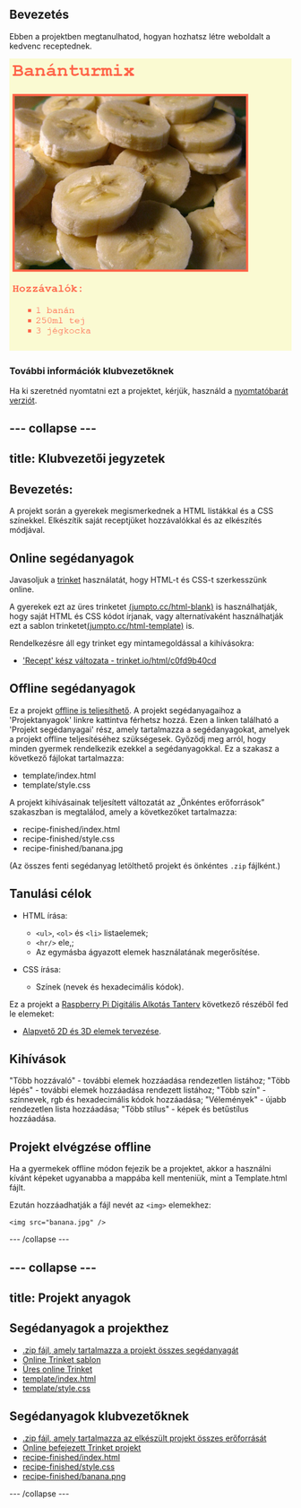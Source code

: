 ## Bevezetés

Ebben a projektben megtanulhatod, hogyan hozhatsz létre weboldalt a kedvenc receptednek.

![képernyőkép](images/recipe-final.png)

### További információk klubvezetőknek

Ha ki szeretnéd nyomtatni ezt a projektet, kérjük, használd a [nyomtatóbarát verziót](https://projects.raspberrypi.org/en/projects/recipe/print).

## \--- collapse \---

## title: Klubvezetői jegyzetek

## Bevezetés:

A projekt során a gyerekek megismerkednek a HTML listákkal és a CSS színekkel. Elkészítik saját receptjüket hozzávalókkal és az elkészítés módjával.

## Online segédanyagok

Javasoljuk a [trinket](https://trinket.io/) használatát, hogy HTML-t és CSS-t szerkesszünk online.

A gyerekek ezt az üres trinketet [(jumpto.cc/html-blank)](http://jumpto.cc/html-blank) is használhatják, hogy saját HTML és CSS kódot írjanak, vagy alternatívaként használhatják ezt a sablon trinketet[(jumpto.cc/html-template)](http://jumpto.cc/html-template) is.

Rendelkezésre áll egy trinket egy mintamegoldással a kihívásokra:

+ ['Recept' kész változata - trinket.io/html/c0fd9b40cd](https://trinket.io/html/c0fd9b40cd)

## Offline segédanyagok

Ez a projekt [offline is teljesíthető](https://www.codeclubprojects.org/en-GB/resources/webdev-working-offline/). A projekt segédanyagaihoz a 'Projektanyagok' linkre kattintva férhetsz hozzá. Ezen a linken található a 'Projekt segédanyagai' rész, amely tartalmazza a segédanyagokat, amelyek a projekt offline teljesítéséhez szükségesek. Győződj meg arról, hogy minden gyermek rendelkezik ezekkel a segédanyagokkal. Ez a szakasz a következő fájlokat tartalmazza:

+ template/index.html
+ template/style.css

A projekt kihívásainak teljesített változatát az „Önkéntes erőforrások” szakaszban is megtalálod, amely a következőket tartalmazza:

+ recipe-finished/index.html
+ recipe-finished/style.css
+ recipe-finished/banana.jpg

(Az összes fenti segédanyag letölthető projekt és önkéntes `.zip` fájlként.)

## Tanulási célok

+ HTML írása:
    
    + `<ul>`, `<ol>` és `<li>` listaelemek;
    + `<hr/>` ele,;
    + Az egymásba ágyazott elemek használatának megerősítése.

+ CSS írása:
    
    + Színek (nevek és hexadecimális kódok).

Ez a projekt a [Raspberry Pi Digitális Alkotás Tanterv](http://rpf.io/curriculum) következő részéből fed le elemeket:

+ [Alapvető 2D és 3D elemek tervezése](https://www.raspberrypi.org/curriculum/design/creator).

## Kihívások

"Több hozzávaló" - további elemek hozzáadása rendezetlen listához; "Több lépés" - további elemek hozzáadása rendezett listához; "Több szín" - színnevek, rgb és hexadecimális kódok hozzáadása; "Vélemények" - újabb rendezetlen lista hozzáadása; "Több stílus" - képek és betűstílus hozzáadása.

## Projekt elvégzése offline

Ha a gyermekek offline módon fejezik be a projektet, akkor a használni kívánt képeket ugyanabba a mappába kell menteniük, mint a Template.html fájlt.

Ezután hozzáadhatják a fájl nevét az `<img>` elemekhez:

    <img src="banana.jpg" />
    

\--- /collapse \---

## \--- collapse \---

## title: Projekt anyagok

## Segédanyagok a projekthez

+ [.zip fájl, amely tartalmazza a projekt összes segédanyagát](https://rpf.io/p/en/recipe-go)
+ [Online Trinket sablon](http://jumpto.cc/trinket-template)
+ [Üres online Trinket](http://jumpto.cc/trinket-blank)
+ [template/index.html](resources/template-index.html)
+ [template/style.css](resources/template-style.css)

## Segédanyagok klubvezetőknek

+ [.zip fájl, amely tartalmazza az elkészült projekt összes erőforrását](https://rpf.io/p/en/recipe-go)
+ [Online befejezett Trinket projekt](https://trinket.io/html/c0fd9b40cd)
+ [recipe-finished/index.html](resources/recipe-finished-index.html)
+ [recipe-finished/style.css](resources/recipe-finished-style.css)
+ [recipe-finished/banana.png](resources/recipe-finished-banana.png)

\--- /collapse \---